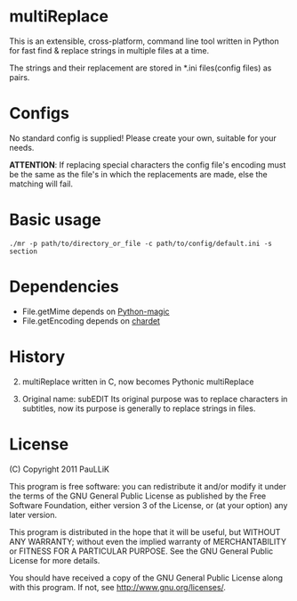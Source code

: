 multiReplace
=======

This is an extensible, cross-platform, command line tool written in Python for fast
find & replace strings in multiple files at a time.

The strings and their replacement are stored in \*.ini files(config files) as pairs.

Configs
=======

No standard config is supplied!
Please create your own, suitable for your needs.

__ATTENTION__:
If replacing special characters the config file's encoding must be the same as
the file's in which the replacements are made, else the matching will fail.

Basic usage
===========

`./mr -p path/to/directory_or_file -c path/to/config/default.ini -s section`

Dependencies
============
* File.getMime depends on [Python-magic](https://github.com/ahupp/python-magic 'Python-magic')
* File.getEncoding depends on [chardet](http://chardet.feedparser.org/ 'chardet')

History
=======

2. multiReplace written in C, now becomes Pythonic multiReplace

1. Original name: subEDIT
Its original purpose was to replace characters in subtitles, now its purpose is
generally to replace strings in files.

License
=======

(C) Copyright 2011 PauLLiK

This program is free software: you can redistribute it and/or modify
it under the terms of the GNU General Public License as published by
the Free Software Foundation, either version 3 of the License, or
(at your option) any later version.

This program is distributed in the hope that it will be useful,
but WITHOUT ANY WARRANTY; without even the implied warranty of
MERCHANTABILITY or FITNESS FOR A PARTICULAR PURPOSE.  See the
GNU General Public License for more details.

You should have received a copy of the GNU General Public License
along with this program.  If not, see <http://www.gnu.org/licenses/>.
